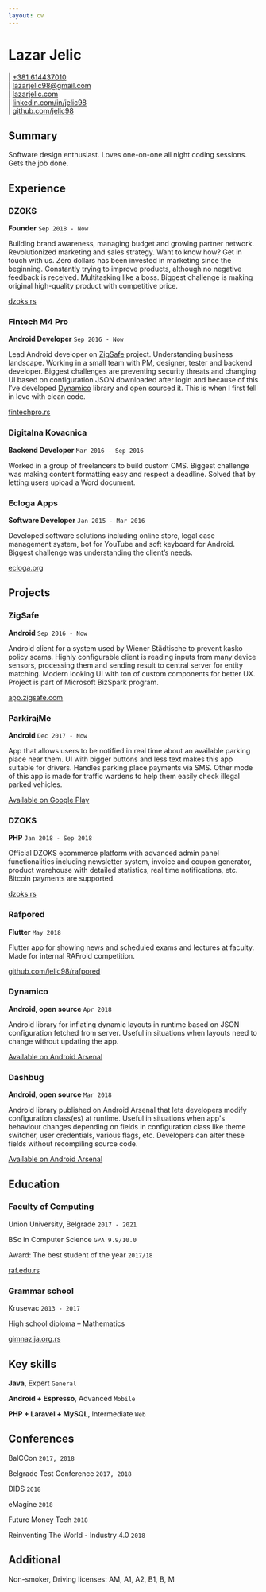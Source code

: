 ```yaml
---
layout: cv
---
```

# Lazar Jelic

<div id="webaddress">
	<div>
		| <a href="tel:+381 614437010">+381 614437010</a>
		<br/>
		| <a href="mailto:lazarjelic98@gmail.com?subject=Beer?">lazarjelic98@gmail.com</a>
		<br/>
		| <a href="https://www.lazarjelic.com">lazarjelic.com</a>
		<br/>
		| <a href="https://www.linkedin.com/in/jelic98">linkedin.com/in/jelic98</a>
		<br/>
		| <a href="https://www.github.com/jelic98">github.com/jelic98</a>
	</div>
</div>

## Summary
Software design enthusiast. Loves one-on-one all night coding sessions. Gets the job done.

## Experience

### DZOKS
__Founder__
`Sep 2018 - Now`

Building brand awareness, managing budget and growing partner network. Revolutionized marketing and sales strategy. Want to know how? Get in touch with us. Zero dollars has been invested in marketing since the beginning. Constantly trying to improve products, although no negative feedback is received. Multitasking like a boss. Biggest challenge is making original high-quality product with competitive price.

[dzoks.rs](https://www.dzoks.rs)

### Fintech M4 Pro
__Android Developer__
`Sep 2016 - Now`

Lead Android developer on [ZigSafe](http://app.zigsafe.com) project. Understanding business landscape. Working in a small team with PM, designer, tester and backend developer. Biggest challenges are preventing security threats and changing UI based on configuration JSON downloaded after login and because of this I’ve developed [Dynamico](https://android-arsenal.com/details/1/6926) library and open sourced it. This is when I first fell in love with clean code.

[fintechpro.rs](http://fintechpro.rs)

### Digitalna Kovacnica
__Backend Developer__
`Mar 2016 - Sep 2016`

Worked in a group of freelancers to build custom CMS. Biggest challenge was making content formatting easy and respect a deadline. Solved that by letting users upload a Word document.

### Ecloga Apps
__Software Developer__
`Jan 2015 - Mar 2016`

Developed software solutions including online store, legal case management system, bot for YouTube and soft keyboard for Android. Biggest challenge was understanding the client’s needs.

[ecloga.org](https://www.ecloga.org)

## Projects

### ZigSafe
__Android__
`Sep 2016 - Now`

Android client for a system used by Wiener Städtische to prevent kasko policy scams. Highly configurable client is reading inputs from many device sensors, processing them and sending result to central server for entity matching. Modern looking UI with ton of custom components for better UX. Project is part of Microsoft BizSpark program.

[app.zigsafe.com](http://app.zigsafe.com)

### ParkirajMe
__Android__
`Dec 2017 - Now`

App that allows users to be notified in real time about an available parking place near them. UI with bigger buttons and less text makes this app suitable for drivers. Handles parking place payments via SMS. Other mode of this app is made for traffic wardens to help them easily check illegal parked vehicles.

[Available on Google Play](https://play.google.com/store/apps/details?id=com.synvolt.parkirajme)

### DZOKS
__PHP__
`Jan 2018 - Sep 2018`

Official DZOKS ecommerce platform with advanced admin panel functionalities including newsletter system, invoice and coupon generator, product warehouse with detailed statistics, real time notifications, etc. Bitcoin payments are supported.

[dzoks.rs](https://www.dzoks.rs)

### Rafpored
__Flutter__
`May 2018`

Flutter app for showing news and scheduled exams and lectures at faculty. Made for internal RAFroid competition.

[github.com/jelic98/rafpored](https://www.github.com/jelic98/rafpored)

### Dynamico
__Android, open source__
`Apr 2018`

Android library for inflating dynamic layouts in runtime based on JSON configuration fetched from server. Useful in situations when layouts need to change without updating the app.

[Available on Android Arsenal](https://android-arsenal.com/details/1/6926)

### Dashbug
__Android, open source__
`Mar 2018`

Android library published on Android Arsenal that lets developers modify configuration class(es) at runtime. Useful in situations when app's behaviour changes depending on fields in configuration class like theme switcher, user credentials, various flags, etc. Developers can alter these fields without recompiling source code.

[Available on Android Arsenal](https://android-arsenal.com/details/1/6891)

## Education

### Faculty of Computing
Union University, Belgrade
`2017 - 2021`

BSc in Computer Science 
`GPA 9.9/10.0`

Award: The best student of the year
`2017/18`

[raf.edu.rs](https://raf.edu.rs)

### Grammar school
Krusevac
`2013 - 2017`

High school diploma – Mathematics

[gimnazija.org.rs](http://gimnazija.org.rs)

## Key skills

__Java__, Expert
`General`

__Android + Espresso__, Advanced
`Mobile`

__PHP + Laravel + MySQL__, Intermediate
`Web`

## Conferences

BalCCon
`2017, 2018`

Belgrade Test Conference
`2017, 2018`

DIDS
`2018`

eMagine
`2018`

Future Money Tech
`2018`

Reinventing The World - Industry 4.0
`2018`

## Additional

Non-smoker, Driving licenses: AM, A1, A2, B1, B, M
